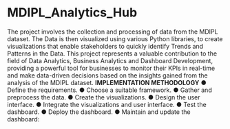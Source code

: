 # MDIPL_Analytics_Hub
The project involves the collection and processing of data from the MDIPL dataset. The Data is then visualized using various Python libraries, to create visualizations that enable stakeholders to quickly identify Trends and Patterns in the Data.
This project represents a valuable contribution to the field of Data Analytics, Business Analytics and Dashboard Development, providing a powerful tool for businesses to monitor their KPIs in real-time and make data-driven decisions based on the insights gained from the analysis of the MDIPL dataset.
**IMPLEMENTATION METHODOLOGY**
● Define the requirements.
● Choose a suitable framework.
● Gather and preprocess the data.
● Create the visualizations.
● Design the user interface.
● Integrate the visualizations and user interface.
● Test the dashboard.
● Deploy the dashboard.
● Maintain and update the dashboard:
